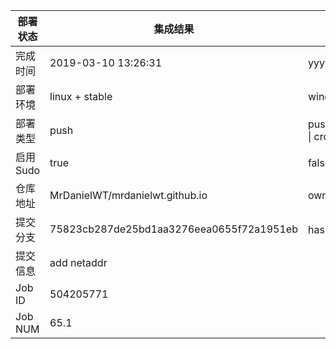 部署状态 | 集成结果 | 参考值
---|---|---
完成时间 | 2019-03-10 13:26:31 | yyyy-mm-dd hh:mm:ss
部署环境 | linux + stable | window \| linux + stable
部署类型 | push | push \| pull_request \| api \| cron
启用Sudo | true | false \| true
仓库地址 | MrDanielWT/mrdanielwt.github.io | owner_name/repo_name
提交分支 | 75823cb287de25bd1aa3276eea0655f72a1951eb | hash 16位
提交信息 | add netaddr |
Job ID   | 504205771 |
Job NUM  | 65.1 |

